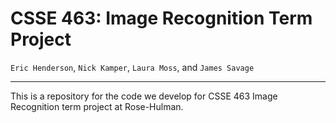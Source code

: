 CSSE 463: Image Recognition Term Project
========================================

`Eric Henderson`, `Nick Kamper`, `Laura Moss`, and `James Savage`

---
This is a repository for the code we develop for CSSE 463 Image Recognition term project at Rose-Hulman.